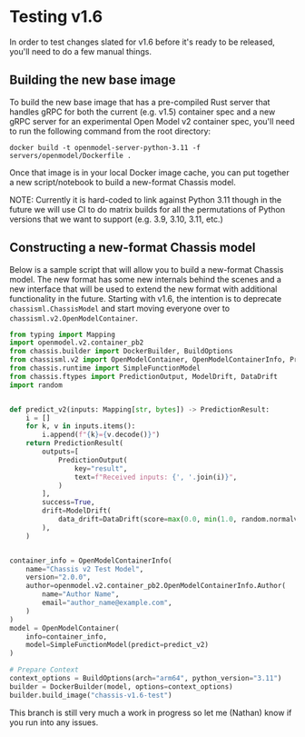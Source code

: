 # Testing v1.6

In order to test changes slated for v1.6 before it's ready to be released, you'll need to
do a few manual things.

## Building the new base image

To build the new base image that has a pre-compiled Rust server that handles gRPC for
both the current (e.g. v1.5) container spec and a new gRPC server for an experimental
Open Model v2 container spec, you'll need to run the following command from the root
directory:

    docker build -t openmodel-server-python-3.11 -f servers/openmodel/Dockerfile .

Once that image is in your local Docker image cache, you can put together a new
script/notebook to build a new-format Chassis model.

NOTE: Currently it is hard-coded to link against Python 3.11 though in the future we
will use CI to do matrix builds for all the permutations of Python versions that we
want to support (e.g. 3.9, 3.10, 3.11, etc.)

## Constructing a new-format Chassis model

Below is a sample script that will allow you to build a new-format Chassis model. The
new format has some new internals behind the scenes and a new interface that will be
used to extend the new format with additional functionality in the future. Starting with
v1.6, the intention is to deprecate `chassisml.ChassisModel` and start moving everyone
over to `chassisml.v2.OpenModelContainer`.

```python
from typing import Mapping
import openmodel.v2.container_pb2
from chassis.builder import DockerBuilder, BuildOptions
from chassisml.v2 import OpenModelContainer, OpenModelContainerInfo, PredictionResult
from chassis.runtime import SimpleFunctionModel
from chassis.ftypes import PredictionOutput, ModelDrift, DataDrift
import random


def predict_v2(inputs: Mapping[str, bytes]) -> PredictionResult:
    i = []
    for k, v in inputs.items():
        i.append(f"{k}={v.decode()}")
    return PredictionResult(
        outputs=[
            PredictionOutput(
                key="result",
                text=f"Received inputs: {', '.join(i)}",
            )
        ],
        success=True,
        drift=ModelDrift(
            data_drift=DataDrift(score=max(0.0, min(1.0, random.normalvariate(mu=500, sigma=100.0) / 1000)))
        ),
    )


container_info = OpenModelContainerInfo(
    name="Chassis v2 Test Model",
    version="2.0.0",
    author=openmodel.v2.container_pb2.OpenModelContainerInfo.Author(
        name="Author Name",
        email="author_name@example.com",
    )
)
model = OpenModelContainer(
    info=container_info,
    model=SimpleFunctionModel(predict=predict_v2)
)

# Prepare Context
context_options = BuildOptions(arch="arm64", python_version="3.11")
builder = DockerBuilder(model, options=context_options)
builder.build_image("chassis-v1.6-test")
```

This branch is still very much a work in progress so let me (Nathan) know
if you run into any issues.
